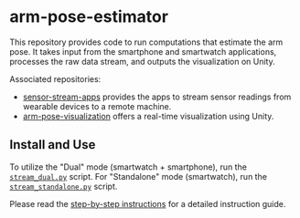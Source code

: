 # arm-pose-estimator

This repository provides code to run computations that estimate the arm pose. It takes input from the smartphone and smartwatch applications, processes the raw data stream, and outputs the visualization on Unity. 

Associated repositories:
* [sensor-stream-apps](https://github.com/wearable-motion-capture/sensor-stream-apps) provides the apps to stream sensor readings from wearable devices to a remote machine.
* [arm-pose-visualization](https://github.com/wearable-motion-capture/arm-pose-visualization) offers a real-time visualization using Unity.

## Install and Use

To utilize the "Dual" mode (smartwatch + smartphone), run the [`stream_dual.py`](https://github.com/wearable-motion-capture/arm-pose-estimation/blob/main/stream_dual.py) script. 
For "Standalone" mode (smartwatch), run the [`stream_standalone.py`](https://github.com/wearable-motion-capture/arm-pose-estimation/blob/main/stream_standalone.py) script. 

Please read
the [step-by-step instructions](https://docs.google.com/document/d/1ayMBF9kDCB9rlcrqR0sPumJhIVJgOF-SENTdoE4a6DI/edit?usp=sharing) for a detailed instruction guide.

